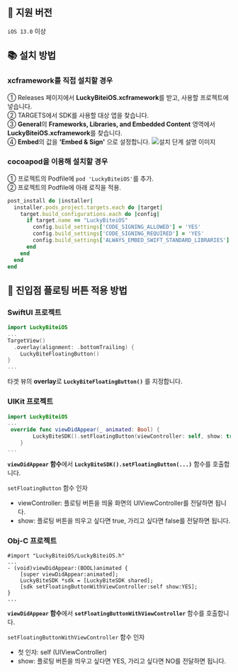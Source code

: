 ## 🍎 지원 버전
`iOS 13.0` 이상
## 📚 설치 방법
### xcframework를 직접 설치할 경우
① Releases 페이지에서 **LuckyBiteiOS.xcframework**를 받고, 사용할 프로젝트에 넣습니다.     
② TARGETS에서 SDK를 사용할 대상 앱을 찾습니다.     
③ **General**의 **Frameworks, Libraries, and Embedded Content** 영역에서 **LuckyBiteiOS.xcframework**를 찾습니다.    
④ **Embed**의 값을 **'Embed & Sign'** 으로 설정합니다.
![설치 단계 설명 이미지](https://i.imgur.com/29sw6PC.png)    
### cocoapod을 이용해 설치할 경우
① 프로젝트의 Podfile에 `pod 'LuckyBiteiOS'`를 추가.       
② 프로젝트의 Podfile에 아래 로직을 적용.    
```ruby
post_install do |installer|
  installer.pods_project.targets.each do |target|
    target.build_configurations.each do |config|
      if target.name == "LuckyBiteiOS"
        config.build_settings['CODE_SIGNING_ALLOWED'] = 'YES'
        config.build_settings['CODE_SIGNING_REQUIRED'] = 'YES'
        config.build_settings['ALWAYS_EMBED_SWIFT_STANDARD_LIBRARIES'] = 'YES'
      end
    end
  end
end
```

## 💎 진입점 플로팅 버튼 적용 방법
### SwiftUI 프로젝트
```swift
import LuckyBiteiOS
...
TargetView()
  .overlay(alignment: .bottomTrailing) {
    LuckyBiteFloatingButton()
}
...
```
타겟 뷰의 **overlay**로 **`LuckyBiteFloatingButton()`** 를 지정합니다.
### UIKit 프로젝트
```swift
import LuckyBiteiOS
...
 override func viewDidAppear(_ animated: Bool) {
        LuckyBiteSDK().setFloatingButton(viewController: self, show: true)
    }
...
```
**`viewDidAppear` 함수**에서 **`LuckyBiteSDK().setFloatingButton(...)`** 함수를 호출합니다.      
      
`setFloatingButton` 함수 인자    
- viewController: 플로팅 버튼을 띄울 화면의 UIViewController를 전달하면 됩니다.
- show: 플로팅 버튼을 띄우고 싶다면 true, 가리고 싶다면 false를 전달하면 됩니다.
### Obj-C 프로젝트
```objc
#import "LuckyBiteiOS/LuckyBiteiOS.h"
...
- (void)viewDidAppear:(BOOL)animated {
    [super viewDidAppear:animated];
    LuckyBiteSDK *sdk = [LuckyBiteSDK shared];
    [sdk setFloatingButtonWithViewController:self show:YES];
}
...
```
**`viewDidAppear` 함수**에서 **`setFloatingButtonWithViewController`** 함수를 호출합니다.    
    
`setFloatingButtonWithViewController` 함수 인자    
- 첫 인자: self (UIViewController)
- show: 플로팅 버튼을 띄우고 싶다면 YES, 가리고 싶다면 NO를 전달하면 됩니다.

